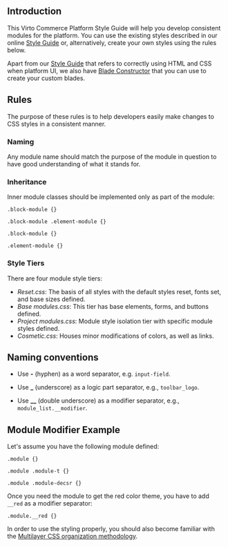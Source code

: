 ## Introduction

This Virto Commerce Platform Style Guide will help you develop consistent modules for the platform. You can use the existing styles described in our online [Style Guide](https://virtocommerce.com/guides/style-guide) or, alternatively, create your own styles using the rules below.

Apart from our [Style Guide](https://virtocommerce.com/guides/style-guide) that refers to correctly using HTML and CSS when platform UI, we also have [Blade Constructor](https://virtocommerce.com/guides/blade-constructor) that you can use to create your custom blades.

## Rules

The purpose of these rules is to help developers easily make changes to CSS styles in a consistent manner.

### Naming

Any module name should match the purpose of the module in question to have good understanding of what it stands for.

### Inheritance

Inner module classes should be implemented only as part of the module:

`.block-module {}`

`.block-module .element-module {}`

`.block-module {}`

`.element-module {}`

### Style Tiers

There are four module style tiers:

* *Reset.css*: The basis of all styles with the default styles reset, fonts set, and base sizes defined. 
* *Base modules.css*: This tier has base elements, forms, and buttons defined.
* *Project modules.css*: Module style isolation tier with specific module styles defined.
* *Cosmetic.css*: Houses minor modifications of colors, as well as links.

## Naming conventions

+ Use **-** (hyphen) as a word separator, e.g. `input-field`.

+ Use **_** (underscore) as a logic part separator, e.g., `toolbar_logo`.

+ Use **__** (double underscore) as a modifier separator, e.g., `module_list.__modifier`.

## Module Modifier Example

Let's assume you have the following module defined:

```
.module {}

.module .module-t {}

.module .module-decsr {}
```

Once you need the module to get the red color theme, you have to add `__red` as a modifier separator:

```
.module.__red {}
```
  
In order to use the styling properly, you should also become familiar with the [Multilayer CSS organization methodology](http://operatino.github.io/MCSS/en/).

